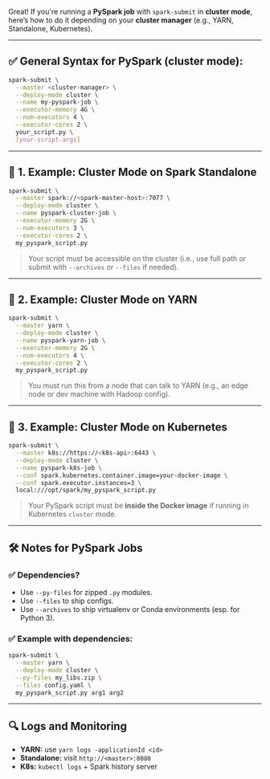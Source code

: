 Great! If you're running a **PySpark job** with `spark-submit` in **cluster mode**, here’s how to do it depending on your **cluster manager** (e.g., YARN, Standalone, Kubernetes).

---

## ✅ General Syntax for PySpark (cluster mode):

```bash
spark-submit \
  --master <cluster-manager> \
  --deploy-mode cluster \
  --name my-pyspark-job \
  --executor-memory 4G \
  --num-executors 4 \
  --executor-cores 2 \
  your_script.py \
  [your-script-args]
```

---

## 🧩 1. Example: Cluster Mode on Spark Standalone

```bash
spark-submit \
  --master spark://<spark-master-host>:7077 \
  --deploy-mode cluster \
  --name pyspark-cluster-job \
  --executor-memory 2G \
  --num-executors 3 \
  --executor-cores 2 \
  my_pyspark_script.py
```

> Your script must be accessible on the cluster (i.e., use full path or submit with `--archives` or `--files` if needed).

---

## 🧩 2. Example: Cluster Mode on YARN

```bash
spark-submit \
  --master yarn \
  --deploy-mode cluster \
  --name pyspark-yarn-job \
  --executor-memory 2G \
  --num-executors 4 \
  --executor-cores 2 \
  my_pyspark_script.py
```

> You must run this from a node that can talk to YARN (e.g., an edge node or dev machine with Hadoop config).

---

## 🧩 3. Example: Cluster Mode on Kubernetes

```bash
spark-submit \
  --master k8s://https://<k8s-api>:6443 \
  --deploy-mode cluster \
  --name pyspark-k8s-job \
  --conf spark.kubernetes.container.image=your-docker-image \
  --conf spark.executor.instances=3 \
  local:///opt/spark/my_pyspark_script.py
```

> Your PySpark script must be **inside the Docker image** if running in Kubernetes `cluster` mode.

---

## 🛠️ Notes for PySpark Jobs

### ✅ Dependencies?

* Use `--py-files` for zipped `.py` modules.
* Use `--files` to ship configs.
* Use `--archives` to ship virtualenv or Conda environments (esp. for Python 3).

### ✅ Example with dependencies:

```bash
spark-submit \
  --master yarn \
  --deploy-mode cluster \
  --py-files my_libs.zip \
  --files config.yaml \
  my_pyspark_script.py arg1 arg2
```

---

## 🔍 Logs and Monitoring

* **YARN:** use `yarn logs -applicationId <id>`
* **Standalone:** visit `http://<master>:8080`
* **K8s:** `kubectl logs` + Spark history server

